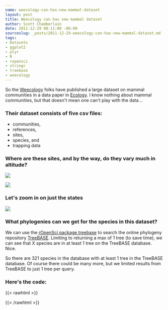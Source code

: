 ```yaml
--- 
name: weecology-can-has-new-mammal-dataset
layout: post
title: Weecology can has new mammal dataset
author: Scott Chamberlain
date: 2011-12-29 08:11:00 -06:00
sourceslug: _posts/2011-12-29-weecology-can-has-new-mammal-dataset.md
tags: 
- Datasets
- ggplot2
- plyr 
- R
- ropensci
- stringr
- treebase
- weecology
---
```



So the [Weecology][] folks have published a large dataset on mammal communities in a data paper in [Ecology][]. I know nothing about mammal communities, but that doesn't mean one can't play with the data...

### Their dataset consists of five csv files:
+ communities, 
+ references,
+ sites,
+ species, and 
+ trapping data

### Where are these sites, and by the way, do they vary much in altitude?

![](http://3.bp.blogspot.com/-BKqBoPCDA_A/Tvx9nLbMlkI/AAAAAAAAFPA/9_pG_Ihx33I/s1600/usmap.png)

![](http://1.bp.blogspot.com/-KkU_EcX8-EY/Tvx9n7hiP9I/AAAAAAAAFPI/7LoV0IjRiAM/s1600/worldmap.png" )

### Let's zoom in on just the states

![](http://3.bp.blogspot.com/-BKqBoPCDA_A/Tvx9nLbMlkI/AAAAAAAAFPA/9_pG_Ihx33I/s1600/usmap.png" )

### What phylogenies can we get for the species in this dataset?

We can use the [rOpenSci package treebase] to search the online phylogeny repository [TreeBASE][]. Limiting to returning a max of 1 tree (to save time), we can see that X species are in at least 1 tree on the TreeBASE database. Nice.

So there are 321 species in the database with at least 1 tree in the TreeBASE database. Of course there could be many more, but we limited results from TreeBASE to just 1 tree per query.

### Here's the code:

{{< rawhtml >}}
<script src="https://gist.github.com/1534730.js?file=mammaldataset.R"></script>
{{< /rawhtml >}}


[Weecology]: http://weecology.org/
[Ecology]: http://www.esajournals.org/doi/abs/10.1890/11-0262.1
[rOpenSci package treebase]: http://cran.r-project.org/web/packages/treebase/
[TreeBASE]: http://www.treebase.org/treebase-web/home.html
